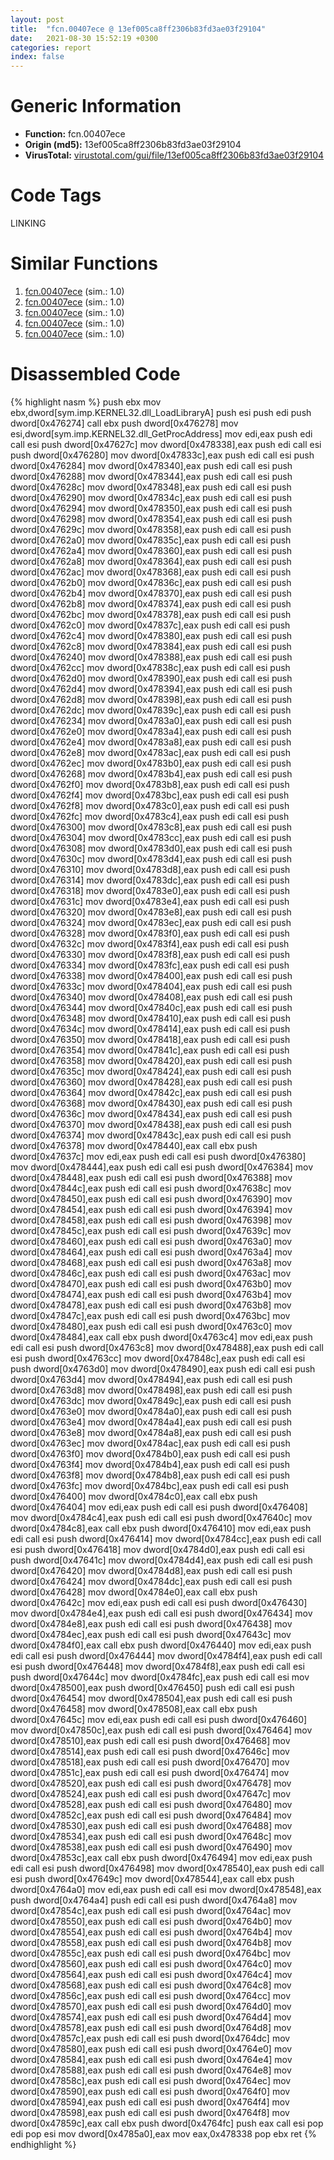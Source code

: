 ```yaml
---
layout: post
title:  "fcn.00407ece @ 13ef005ca8ff2306b83fd3ae03f29104"
date:   2021-08-30 15:52:19 +0300
categories: report
index: false
---
```


# Generic Information
- **Function:** fcn.00407ece
- **Origin (md5):** 13ef005ca8ff2306b83fd3ae03f29104
- **VirusTotal:** [virustotal.com/gui/file/13ef005ca8ff2306b83fd3ae03f29104][virustotal_ref]

# Code Tags
<span class="tag" id="LINKING">LINKING</span>


# Similar Functions

1. [fcn.00407ece][similar_1_ref] (sim.: 1.0)
2. [fcn.00407ece][similar_2_ref] (sim.: 1.0)
3. [fcn.00407ece][similar_3_ref] (sim.: 1.0)
4. [fcn.00407ece][similar_4_ref] (sim.: 1.0)
5. [fcn.00407ece][similar_5_ref] (sim.: 1.0)


# Disassembled Code

{% highlight nasm %}
push ebx
mov ebx,dword[sym.imp.KERNEL32.dll_LoadLibraryA]
push esi
push edi
push dword[0x476274]
call ebx
push dword[0x476278]
mov esi,dword[sym.imp.KERNEL32.dll_GetProcAddress]
mov edi,eax
push edi
call esi
push dword[0x47627c]
mov dword[0x478338],eax
push edi
call esi
push dword[0x476280]
mov dword[0x47833c],eax
push edi
call esi
push dword[0x476284]
mov dword[0x478340],eax
push edi
call esi
push dword[0x476288]
mov dword[0x478344],eax
push edi
call esi
push dword[0x47628c]
mov dword[0x478348],eax
push edi
call esi
push dword[0x476290]
mov dword[0x47834c],eax
push edi
call esi
push dword[0x476294]
mov dword[0x478350],eax
push edi
call esi
push dword[0x476298]
mov dword[0x478354],eax
push edi
call esi
push dword[0x47629c]
mov dword[0x478358],eax
push edi
call esi
push dword[0x4762a0]
mov dword[0x47835c],eax
push edi
call esi
push dword[0x4762a4]
mov dword[0x478360],eax
push edi
call esi
push dword[0x4762a8]
mov dword[0x478364],eax
push edi
call esi
push dword[0x4762ac]
mov dword[0x478368],eax
push edi
call esi
push dword[0x4762b0]
mov dword[0x47836c],eax
push edi
call esi
push dword[0x4762b4]
mov dword[0x478370],eax
push edi
call esi
push dword[0x4762b8]
mov dword[0x478374],eax
push edi
call esi
push dword[0x4762bc]
mov dword[0x478378],eax
push edi
call esi
push dword[0x4762c0]
mov dword[0x47837c],eax
push edi
call esi
push dword[0x4762c4]
mov dword[0x478380],eax
push edi
call esi
push dword[0x4762c8]
mov dword[0x478384],eax
push edi
call esi
push dword[0x476240]
mov dword[0x478388],eax
push edi
call esi
push dword[0x4762cc]
mov dword[0x47838c],eax
push edi
call esi
push dword[0x4762d0]
mov dword[0x478390],eax
push edi
call esi
push dword[0x4762d4]
mov dword[0x478394],eax
push edi
call esi
push dword[0x4762d8]
mov dword[0x478398],eax
push edi
call esi
push dword[0x4762dc]
mov dword[0x47839c],eax
push edi
call esi
push dword[0x476234]
mov dword[0x4783a0],eax
push edi
call esi
push dword[0x4762e0]
mov dword[0x4783a4],eax
push edi
call esi
push dword[0x4762e4]
mov dword[0x4783a8],eax
push edi
call esi
push dword[0x4762e8]
mov dword[0x4783ac],eax
push edi
call esi
push dword[0x4762ec]
mov dword[0x4783b0],eax
push edi
call esi
push dword[0x476268]
mov dword[0x4783b4],eax
push edi
call esi
push dword[0x4762f0]
mov dword[0x4783b8],eax
push edi
call esi
push dword[0x4762f4]
mov dword[0x4783bc],eax
push edi
call esi
push dword[0x4762f8]
mov dword[0x4783c0],eax
push edi
call esi
push dword[0x4762fc]
mov dword[0x4783c4],eax
push edi
call esi
push dword[0x476300]
mov dword[0x4783c8],eax
push edi
call esi
push dword[0x476304]
mov dword[0x4783cc],eax
push edi
call esi
push dword[0x476308]
mov dword[0x4783d0],eax
push edi
call esi
push dword[0x47630c]
mov dword[0x4783d4],eax
push edi
call esi
push dword[0x476310]
mov dword[0x4783d8],eax
push edi
call esi
push dword[0x476314]
mov dword[0x4783dc],eax
push edi
call esi
push dword[0x476318]
mov dword[0x4783e0],eax
push edi
call esi
push dword[0x47631c]
mov dword[0x4783e4],eax
push edi
call esi
push dword[0x476320]
mov dword[0x4783e8],eax
push edi
call esi
push dword[0x476324]
mov dword[0x4783ec],eax
push edi
call esi
push dword[0x476328]
mov dword[0x4783f0],eax
push edi
call esi
push dword[0x47632c]
mov dword[0x4783f4],eax
push edi
call esi
push dword[0x476330]
mov dword[0x4783f8],eax
push edi
call esi
push dword[0x476334]
mov dword[0x4783fc],eax
push edi
call esi
push dword[0x476338]
mov dword[0x478400],eax
push edi
call esi
push dword[0x47633c]
mov dword[0x478404],eax
push edi
call esi
push dword[0x476340]
mov dword[0x478408],eax
push edi
call esi
push dword[0x476344]
mov dword[0x47840c],eax
push edi
call esi
push dword[0x476348]
mov dword[0x478410],eax
push edi
call esi
push dword[0x47634c]
mov dword[0x478414],eax
push edi
call esi
push dword[0x476350]
mov dword[0x478418],eax
push edi
call esi
push dword[0x476354]
mov dword[0x47841c],eax
push edi
call esi
push dword[0x476358]
mov dword[0x478420],eax
push edi
call esi
push dword[0x47635c]
mov dword[0x478424],eax
push edi
call esi
push dword[0x476360]
mov dword[0x478428],eax
push edi
call esi
push dword[0x476364]
mov dword[0x47842c],eax
push edi
call esi
push dword[0x476368]
mov dword[0x478430],eax
push edi
call esi
push dword[0x47636c]
mov dword[0x478434],eax
push edi
call esi
push dword[0x476370]
mov dword[0x478438],eax
push edi
call esi
push dword[0x476374]
mov dword[0x47843c],eax
push edi
call esi
push dword[0x476378]
mov dword[0x478440],eax
call ebx
push dword[0x47637c]
mov edi,eax
push edi
call esi
push dword[0x476380]
mov dword[0x478444],eax
push edi
call esi
push dword[0x476384]
mov dword[0x478448],eax
push edi
call esi
push dword[0x476388]
mov dword[0x47844c],eax
push edi
call esi
push dword[0x47638c]
mov dword[0x478450],eax
push edi
call esi
push dword[0x476390]
mov dword[0x478454],eax
push edi
call esi
push dword[0x476394]
mov dword[0x478458],eax
push edi
call esi
push dword[0x476398]
mov dword[0x47845c],eax
push edi
call esi
push dword[0x47639c]
mov dword[0x478460],eax
push edi
call esi
push dword[0x4763a0]
mov dword[0x478464],eax
push edi
call esi
push dword[0x4763a4]
mov dword[0x478468],eax
push edi
call esi
push dword[0x4763a8]
mov dword[0x47846c],eax
push edi
call esi
push dword[0x4763ac]
mov dword[0x478470],eax
push edi
call esi
push dword[0x4763b0]
mov dword[0x478474],eax
push edi
call esi
push dword[0x4763b4]
mov dword[0x478478],eax
push edi
call esi
push dword[0x4763b8]
mov dword[0x47847c],eax
push edi
call esi
push dword[0x4763bc]
mov dword[0x478480],eax
push edi
call esi
push dword[0x4763c0]
mov dword[0x478484],eax
call ebx
push dword[0x4763c4]
mov edi,eax
push edi
call esi
push dword[0x4763c8]
mov dword[0x478488],eax
push edi
call esi
push dword[0x4763cc]
mov dword[0x47848c],eax
push edi
call esi
push dword[0x4763d0]
mov dword[0x478490],eax
push edi
call esi
push dword[0x4763d4]
mov dword[0x478494],eax
push edi
call esi
push dword[0x4763d8]
mov dword[0x478498],eax
push edi
call esi
push dword[0x4763dc]
mov dword[0x47849c],eax
push edi
call esi
push dword[0x4763e0]
mov dword[0x4784a0],eax
push edi
call esi
push dword[0x4763e4]
mov dword[0x4784a4],eax
push edi
call esi
push dword[0x4763e8]
mov dword[0x4784a8],eax
push edi
call esi
push dword[0x4763ec]
mov dword[0x4784ac],eax
push edi
call esi
push dword[0x4763f0]
mov dword[0x4784b0],eax
push edi
call esi
push dword[0x4763f4]
mov dword[0x4784b4],eax
push edi
call esi
push dword[0x4763f8]
mov dword[0x4784b8],eax
push edi
call esi
push dword[0x4763fc]
mov dword[0x4784bc],eax
push edi
call esi
push dword[0x476400]
mov dword[0x4784c0],eax
call ebx
push dword[0x476404]
mov edi,eax
push edi
call esi
push dword[0x476408]
mov dword[0x4784c4],eax
push edi
call esi
push dword[0x47640c]
mov dword[0x4784c8],eax
call ebx
push dword[0x476410]
mov edi,eax
push edi
call esi
push dword[0x476414]
mov dword[0x4784cc],eax
push edi
call esi
push dword[0x476418]
mov dword[0x4784d0],eax
push edi
call esi
push dword[0x47641c]
mov dword[0x4784d4],eax
push edi
call esi
push dword[0x476420]
mov dword[0x4784d8],eax
push edi
call esi
push dword[0x476424]
mov dword[0x4784dc],eax
push edi
call esi
push dword[0x476428]
mov dword[0x4784e0],eax
call ebx
push dword[0x47642c]
mov edi,eax
push edi
call esi
push dword[0x476430]
mov dword[0x4784e4],eax
push edi
call esi
push dword[0x476434]
mov dword[0x4784e8],eax
push edi
call esi
push dword[0x476438]
mov dword[0x4784ec],eax
push edi
call esi
push dword[0x47643c]
mov dword[0x4784f0],eax
call ebx
push dword[0x476440]
mov edi,eax
push edi
call esi
push dword[0x476444]
mov dword[0x4784f4],eax
push edi
call esi
push dword[0x476448]
mov dword[0x4784f8],eax
push edi
call esi
push dword[0x47644c]
mov dword[0x4784fc],eax
push edi
call esi
mov dword[0x478500],eax
push dword[0x476450]
push edi
call esi
push dword[0x476454]
mov dword[0x478504],eax
push edi
call esi
push dword[0x476458]
mov dword[0x478508],eax
call ebx
push dword[0x47645c]
mov edi,eax
push edi
call esi
push dword[0x476460]
mov dword[0x47850c],eax
push edi
call esi
push dword[0x476464]
mov dword[0x478510],eax
push edi
call esi
push dword[0x476468]
mov dword[0x478514],eax
push edi
call esi
push dword[0x47646c]
mov dword[0x478518],eax
push edi
call esi
push dword[0x476470]
mov dword[0x47851c],eax
push edi
call esi
push dword[0x476474]
mov dword[0x478520],eax
push edi
call esi
push dword[0x476478]
mov dword[0x478524],eax
push edi
call esi
push dword[0x47647c]
mov dword[0x478528],eax
push edi
call esi
push dword[0x476480]
mov dword[0x47852c],eax
push edi
call esi
push dword[0x476484]
mov dword[0x478530],eax
push edi
call esi
push dword[0x476488]
mov dword[0x478534],eax
push edi
call esi
push dword[0x47648c]
mov dword[0x478538],eax
push edi
call esi
push dword[0x476490]
mov dword[0x47853c],eax
call ebx
push dword[0x476494]
mov edi,eax
push edi
call esi
push dword[0x476498]
mov dword[0x478540],eax
push edi
call esi
push dword[0x47649c]
mov dword[0x478544],eax
call ebx
push dword[0x4764a0]
mov edi,eax
push edi
call esi
mov dword[0x478548],eax
push dword[0x4764a4]
push edi
call esi
push dword[0x4764a8]
mov dword[0x47854c],eax
push edi
call esi
push dword[0x4764ac]
mov dword[0x478550],eax
push edi
call esi
push dword[0x4764b0]
mov dword[0x478554],eax
push edi
call esi
push dword[0x4764b4]
mov dword[0x478558],eax
push edi
call esi
push dword[0x4764b8]
mov dword[0x47855c],eax
push edi
call esi
push dword[0x4764bc]
mov dword[0x478560],eax
push edi
call esi
push dword[0x4764c0]
mov dword[0x478564],eax
push edi
call esi
push dword[0x4764c4]
mov dword[0x478568],eax
push edi
call esi
push dword[0x4764c8]
mov dword[0x47856c],eax
push edi
call esi
push dword[0x4764cc]
mov dword[0x478570],eax
push edi
call esi
push dword[0x4764d0]
mov dword[0x478574],eax
push edi
call esi
push dword[0x4764d4]
mov dword[0x478578],eax
push edi
call esi
push dword[0x4764d8]
mov dword[0x47857c],eax
push edi
call esi
push dword[0x4764dc]
mov dword[0x478580],eax
push edi
call esi
push dword[0x4764e0]
mov dword[0x478584],eax
push edi
call esi
push dword[0x4764e4]
mov dword[0x478588],eax
push edi
call esi
push dword[0x4764e8]
mov dword[0x47858c],eax
push edi
call esi
push dword[0x4764ec]
mov dword[0x478590],eax
push edi
call esi
push dword[0x4764f0]
mov dword[0x478594],eax
push edi
call esi
push dword[0x4764f4]
mov dword[0x478598],eax
push edi
call esi
push dword[0x4764f8]
mov dword[0x47859c],eax
call ebx
push dword[0x4764fc]
push eax
call esi
pop edi
pop esi
mov dword[0x4785a0],eax
mov eax,0x478338
pop ebx
ret
{% endhighlight %}


[similar_1_ref]: /report/fcn.00407ece@e3d061f479f25b8f541d0905c967999c
[similar_2_ref]: /report/fcn.00407ece@6e426bd8e348fab7a17ba317fb0f2d87
[similar_3_ref]: /report/fcn.00407ece@bf63ddd2300e0a74a0359de9adcc16ac
[similar_4_ref]: /report/fcn.00407ece@1266d43f34f3aa1d71c3eb8ec80f6e2f
[similar_5_ref]: /report/fcn.00407ece@3d7f25d788af3e7f7707a736ac852465
[virustotal_ref]: https://www.virustotal.com/gui/file/13ef005ca8ff2306b83fd3ae03f29104